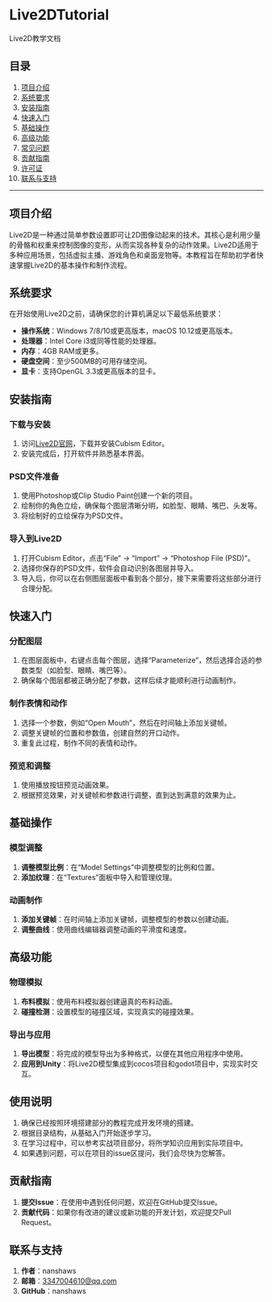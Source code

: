 # Live2DTutorial
Live2D教学文档

## 目录

1. [项目介绍](https://xinghuo.xfyun.cn/desk?ch=ORUre#项目介绍)
2. [系统要求](https://xinghuo.xfyun.cn/desk?ch=ORUre#系统要求)
3. [安装指南](https://xinghuo.xfyun.cn/desk?ch=ORUre#安装指南)
4. [快速入门](https://xinghuo.xfyun.cn/desk?ch=ORUre#快速入门)
5. [基础操作](https://xinghuo.xfyun.cn/desk?ch=ORUre#基础操作)
6. [高级功能](https://xinghuo.xfyun.cn/desk?ch=ORUre#高级功能)
7. [常见问题](https://xinghuo.xfyun.cn/desk?ch=ORUre#常见问题)
8. [贡献指南](https://xinghuo.xfyun.cn/desk?ch=ORUre#贡献指南)
9. [许可证](https://xinghuo.xfyun.cn/desk?ch=ORUre#许可证)
10. [联系与支持](https://xinghuo.xfyun.cn/desk?ch=ORUre#联系与支持)

------

## 项目介绍

Live2D是一种通过简单参数设置即可让2D图像动起来的技术。其核心是利用少量的骨骼和权重来控制图像的变形，从而实现各种复杂的动作效果。Live2D适用于多种应用场景，包括虚拟主播、游戏角色和桌面宠物等。本教程旨在帮助初学者快速掌握Live2D的基本操作和制作流程。

## 系统要求

在开始使用Live2D之前，请确保您的计算机满足以下最低系统要求：

- **操作系统**：Windows 7/8/10或更高版本，macOS 10.12或更高版本。
- **处理器**：Intel Core i3或同等性能的处理器。
- **内存**：4GB RAM或更多。
- **硬盘空间**：至少500MB的可用存储空间。
- **显卡**：支持OpenGL 3.3或更高版本的显卡。

## 安装指南

### 下载与安装

1. 访问[Live2D官网](https://www.live2d.com/)，下载并安装Cubism Editor。
2. 安装完成后，打开软件并熟悉基本界面。

### PSD文件准备

1. 使用Photoshop或Clip Studio Paint创建一个新的项目。
2. 绘制你的角色立绘，确保每个图层清晰分明，如脸型、眼睛、嘴巴、头发等。
3. 将绘制好的立绘保存为PSD文件。

### 导入到Live2D

1. 打开Cubism Editor，点击“File” -> “Import” -> “Photoshop File (PSD)”。
2. 选择你保存的PSD文件，软件会自动识别各图层并导入。
3. 导入后，你可以在右侧图层面板中看到各个部分，接下来需要将这些部分进行合理分配。

## 快速入门

### 分配图层

1. 在图层面板中，右键点击每个图层，选择“Parameterize”，然后选择合适的参数类型（如脸型、眼睛、嘴巴等）。
2. 确保每个图层都被正确分配了参数，这样后续才能顺利进行动画制作。

### 制作表情和动作

1. 选择一个参数，例如“Open Mouth”，然后在时间轴上添加关键帧。
2. 调整关键帧的位置和参数值，创建自然的开口动作。
3. 重复此过程，制作不同的表情和动作。

### 预览和调整

1. 使用播放按钮预览动画效果。
2. 根据预览效果，对关键帧和参数进行调整，直到达到满意的效果为止。

## 基础操作

### 模型调整

1. **调整模型比例**：在“Model Settings”中调整模型的比例和位置。
2. **添加纹理**：在“Textures”面板中导入和管理纹理。

### 动画制作

1. **添加关键帧**：在时间轴上添加关键帧，调整模型的参数以创建动画。
2. **调整曲线**：使用曲线编辑器调整动画的平滑度和速度。

## 高级功能

### 物理模拟

1. **布料模拟**：使用布料模拟器创建逼真的布料动画。
2. **碰撞检测**：设置模型的碰撞区域，实现真实的碰撞效果。

### 导出与应用

1. **导出模型**：将完成的模型导出为多种格式，以便在其他应用程序中使用。
2. **应用到Unity**：将Live2D模型集成到cocos项目和godot项目中，实现实时交互。

## 使用说明

1. 确保已经按照环境搭建部分的教程完成开发环境的搭建。
2. 根据目录结构，从基础入门开始逐步学习。
3. 在学习过程中，可以参考实战项目部分，将所学知识应用到实际项目中。
4. 如果遇到问题，可以在项目的issue区提问，我们会尽快为您解答。

## 贡献指南

1. **提交Issue**：在使用中遇到任何问题，欢迎在GitHub提交Issue。
2. **贡献代码**：如果你有改进的建议或新功能的开发计划，欢迎提交Pull Request。

## 联系与支持

1. **作者**：nanshaws
2. **邮箱**：[3347004610@qq.com](mailto:3347004610@qq.com)
3. **GitHub**：nanshaws
